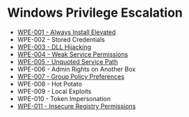 # Windows Privilege Escalation

* [WPE-001 - Always Install Elevated](https://pentestlab.blog/2017/02/28/always-install-elevated/)
* WPE-002 - Stored Credentials
* [WPE-003 - DLL Hijacking](https://pentestlab.blog/2017/03/27/dll-hijacking/)
* [WPE-004 - Weak Service Permissions](https://pentestlab.blog/2017/03/30/weak-service-permissions/)
* [WPE-005 - Unquoted Service Path](https://pentestlab.blog/2017/03/09/unquoted-service-path/)
* WPE-006 - Admin Rights on Another Box
* [WPE-007 - Group Policy Preferences](https://pentestlab.blog/2017/03/20/group-policy-preferences/)
* WPE-008 - Hot Potato
* WPE-009 - Local Exploits
* WPE-010 - Token Impersonation
* [WPE-011 - Insecure Registry Permissions](https://pentestlab.blog/2017/03/31/insecure-registry-permissions/)
